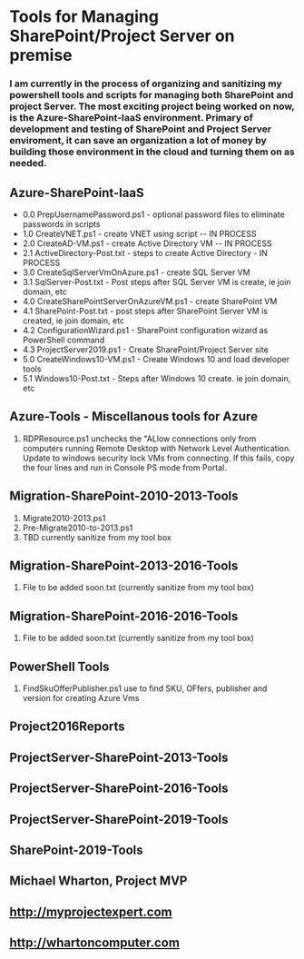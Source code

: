 # Tools for Managing SharePoint/Project Server on premise

### I am currently in the process of organizing and sanitizing my powershell tools and scripts for managing both SharePoint and project Server.  The most exciting project being worked on now, is the Azure-SharePoint-IaaS environment.  Primary of development and testing of SharePoint and Project Server enviroment, it can save an organization a lot of money by building those environment in the cloud and turning them on as needed.

## Azure-SharePoint-IaaS
  * 0.0 PrepUsernamePassword.ps1   - optional password files to eliminate passwords in scripts 
  * 1.0 CreateVNET.ps1 - create VNET using script -- IN PROCESS
  * 2.0 CreateAD-VM.ps1 - create Active Directory VM -- IN PROCESS
  * 2.1 ActiveDirectory-Post.txt - steps to create Active Directory - IN PROCESS
  * 3.0 CreateSqlServerVmOnAzure.ps1 - create SQL Server VM
  * 3.1 SqlServer-Post.txt - Post steps after SQL Server VM is create, ie join domain, etc
  * 4.0 CreateSharePointServerOnAzureVM.ps1 - create SharePoint VM
  * 4.1 SharePoint-Post.txt - post steps after SharePoint Server VM is created, ie join domain, etc
  * 4.2 ConfigurationWizard.ps1 - SharePoint configuration wizard as PowerShell command
  * 4.3 ProjectServer2019.ps1 - Create SharePoint/Project Server site
  * 5.0 CreateWindows10-VM.ps1 - Create Windows 10 and load developer tools 
  * 5.1 Windows10-Post.txt  - Steps after Windows 10 create.  ie join domain, etc

## Azure-Tools - Miscellanous tools for Azure
  1. RDPResource.ps1 unchecks the "ALlow connections only from computers running Remote Desktop with Network Level Authentication.
  Update to windows security lock VMs from connecting.  If this fails, copy the four lines and run in Console PS mode from Portal.
## Migration-SharePoint-2010-2013-Tools
  1. Migrate2010-2013.ps1
  2. Pre-Migrate2010-to-2013.ps1
  2. TBD currently sanitize from my tool box
## Migration-SharePoint-2013-2016-Tools
  1. File to be added soon.txt (currently sanitize from my tool box)
## Migration-SharePoint-2016-2016-Tools
  1. File to be added soon.txt (currently sanitize from my tool box)
## PowerShell Tools
  1. FindSkuOfferPublisher.ps1  use to find SKU, OFfers, publisher and version for creating Azure Vms
## Project2016Reports

## ProjectServer-SharePoint-2013-Tools

## ProjectServer-SharePoint-2016-Tools

## ProjectServer-SharePoint-2019-Tools

## SharePoint-2019-Tools

## Michael Wharton, Project MVP
## http://myprojectexpert.com 
## http://whartoncomputer.com

